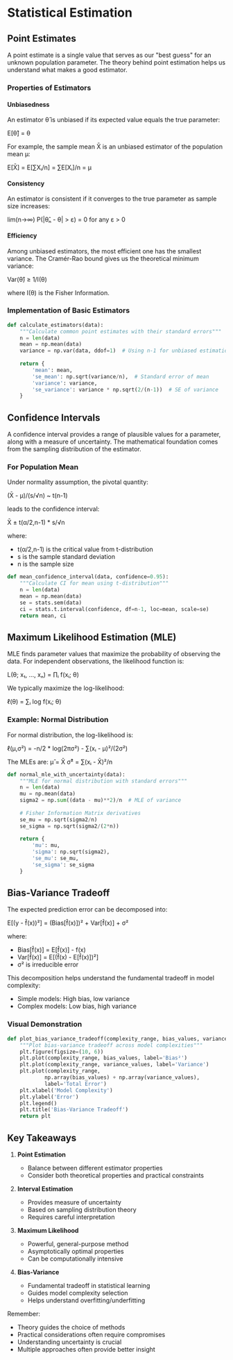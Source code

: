 # Statistical Estimation

## Point Estimates

A point estimate is a single value that serves as our "best guess" for an unknown population parameter. The theory behind point estimation helps us understand what makes a good estimator.

### Properties of Estimators

#### Unbiasedness
An estimator θ̂ is unbiased if its expected value equals the true parameter:

E[θ̂] = θ

For example, the sample mean X̄ is an unbiased estimator of the population mean μ:

E[X̄] = E[∑Xᵢ/n] = ∑E[Xᵢ]/n = μ

#### Consistency
An estimator is consistent if it converges to the true parameter as sample size increases:

lim(n→∞) P(|θ̂ₙ - θ| > ε) = 0 for any ε > 0

#### Efficiency
Among unbiased estimators, the most efficient one has the smallest variance. The Cramér-Rao bound gives us the theoretical minimum variance:

Var(θ̂) ≥ 1/I(θ)

where I(θ) is the Fisher Information.

### Implementation of Basic Estimators
```python
def calculate_estimators(data):
    """Calculate common point estimates with their standard errors"""
    n = len(data)
    mean = np.mean(data)
    variance = np.var(data, ddof=1)  # Using n-1 for unbiased estimation
    
    return {
        'mean': mean,
        'se_mean': np.sqrt(variance/n),  # Standard error of mean
        'variance': variance,
        'se_variance': variance * np.sqrt(2/(n-1))  # SE of variance
    }
```

## Confidence Intervals

A confidence interval provides a range of plausible values for a parameter, along with a measure of uncertainty. The mathematical foundation comes from the sampling distribution of the estimator.

### For Population Mean
Under normality assumption, the pivotal quantity:

(X̄ - μ)/(s/√n) ~ t(n-1)

leads to the confidence interval:

X̄ ± t(α/2,n-1) * s/√n

where:
- t(α/2,n-1) is the critical value from t-distribution
- s is the sample standard deviation
- n is the sample size

```python
def mean_confidence_interval(data, confidence=0.95):
    """Calculate CI for mean using t-distribution"""
    n = len(data)
    mean = np.mean(data)
    se = stats.sem(data)
    ci = stats.t.interval(confidence, df=n-1, loc=mean, scale=se)
    return mean, ci
```

## Maximum Likelihood Estimation (MLE)

MLE finds parameter values that maximize the probability of observing the data. For independent observations, the likelihood function is:

L(θ; x₁, ..., xₙ) = ∏ᵢ f(xᵢ; θ)

We typically maximize the log-likelihood:

ℓ(θ) = ∑ᵢ log f(xᵢ; θ)

### Example: Normal Distribution
For normal distribution, the log-likelihood is:

ℓ(μ,σ²) = -n/2 * log(2πσ²) - ∑(xᵢ - μ)²/(2σ²)

The MLEs are:
μ̂ = X̄
σ̂² = ∑(xᵢ - X̄)²/n

```python
def normal_mle_with_uncertainty(data):
    """MLE for normal distribution with standard errors"""
    n = len(data)
    mu = np.mean(data)
    sigma2 = np.sum((data - mu)**2)/n  # MLE of variance
    
    # Fisher Information Matrix derivatives
    se_mu = np.sqrt(sigma2/n)
    se_sigma = np.sqrt(sigma2/(2*n))
    
    return {
        'mu': mu, 
        'sigma': np.sqrt(sigma2),
        'se_mu': se_mu,
        'se_sigma': se_sigma
    }
```

## Bias-Variance Tradeoff

The expected prediction error can be decomposed into:

E[(y - f̂(x))²] = (Bias[f̂(x)])² + Var[f̂(x)] + σ²

where:
- Bias[f̂(x)] = E[f̂(x)] - f(x)
- Var[f̂(x)] = E[(f̂(x) - E[f̂(x)])²]
- σ² is irreducible error

This decomposition helps understand the fundamental tradeoff in model complexity:
- Simple models: High bias, low variance
- Complex models: Low bias, high variance

### Visual Demonstration
```python
def plot_bias_variance_tradeoff(complexity_range, bias_values, variance_values):
    """Plot bias-variance tradeoff across model complexities"""
    plt.figure(figsize=(10, 6))
    plt.plot(complexity_range, bias_values, label='Bias²')
    plt.plot(complexity_range, variance_values, label='Variance')
    plt.plot(complexity_range, 
            np.array(bias_values) + np.array(variance_values), 
            label='Total Error')
    plt.xlabel('Model Complexity')
    plt.ylabel('Error')
    plt.legend()
    plt.title('Bias-Variance Tradeoff')
    return plt
```

## Key Takeaways

1. **Point Estimation**
   - Balance between different estimator properties
   - Consider both theoretical properties and practical constraints

2. **Interval Estimation**
   - Provides measure of uncertainty
   - Based on sampling distribution theory
   - Requires careful interpretation

3. **Maximum Likelihood**
   - Powerful, general-purpose method
   - Asymptotically optimal properties
   - Can be computationally intensive

4. **Bias-Variance**
   - Fundamental tradeoff in statistical learning
   - Guides model complexity selection
   - Helps understand overfitting/underfitting

Remember:
- Theory guides the choice of methods
- Practical considerations often require compromises
- Understanding uncertainty is crucial
- Multiple approaches often provide better insight